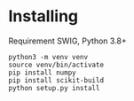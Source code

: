 # Installing

Requirement SWIG, Python 3.8+

```shell
python3 -m venv venv
source venv/bin/activate
pip install numpy
pip install scikit-build
python setup.py install
```


